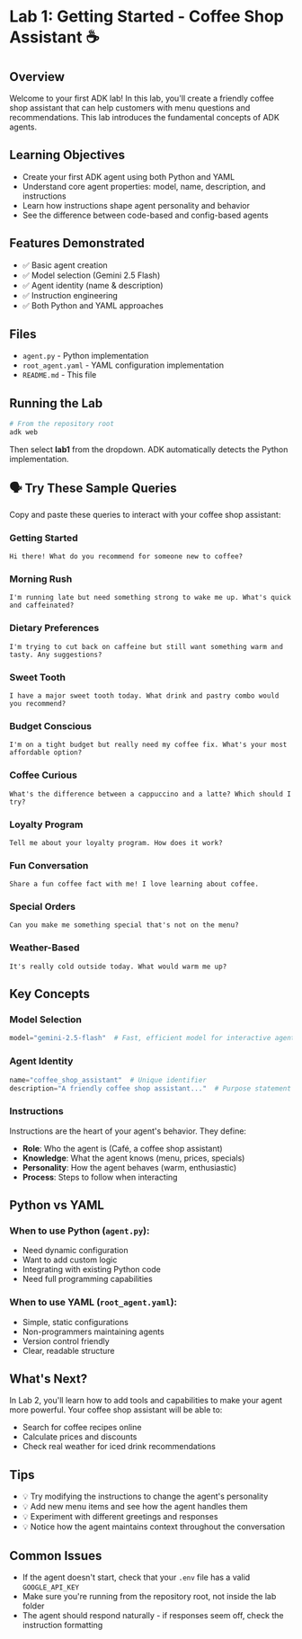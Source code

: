 # Lab 1: Getting Started - Coffee Shop Assistant ☕

## Overview
Welcome to your first ADK lab! In this lab, you'll create a friendly coffee shop assistant that can help customers with menu questions and recommendations. This lab introduces the fundamental concepts of ADK agents.

## Learning Objectives
- Create your first ADK agent using both Python and YAML
- Understand core agent properties: model, name, description, and instructions
- Learn how instructions shape agent personality and behavior
- See the difference between code-based and config-based agents

## Features Demonstrated
- ✅ Basic agent creation
- ✅ Model selection (Gemini 2.5 Flash)
- ✅ Agent identity (name & description)
- ✅ Instruction engineering
- ✅ Both Python and YAML approaches

## Files
- `agent.py` - Python implementation
- `root_agent.yaml` - YAML configuration implementation
- `README.md` - This file

## Running the Lab

```bash
# From the repository root
adk web
```
Then select **lab1** from the dropdown. ADK automatically detects the Python implementation.

## 🗣️ Try These Sample Queries

Copy and paste these queries to interact with your coffee shop assistant:

### **Getting Started**
```
Hi there! What do you recommend for someone new to coffee?
```

### **Morning Rush**
```
I'm running late but need something strong to wake me up. What's quick and caffeinated?
```

### **Dietary Preferences**
```
I'm trying to cut back on caffeine but still want something warm and tasty. Any suggestions?
```

### **Sweet Tooth**
```
I have a major sweet tooth today. What drink and pastry combo would you recommend?
```

### **Budget Conscious**
```
I'm on a tight budget but really need my coffee fix. What's your most affordable option?
```

### **Coffee Curious**
```
What's the difference between a cappuccino and a latte? Which should I try?
```

### **Loyalty Program**
```
Tell me about your loyalty program. How does it work?
```

### **Fun Conversation**
```
Share a fun coffee fact with me! I love learning about coffee.
```

### **Special Orders**
```
Can you make me something special that's not on the menu?
```

### **Weather-Based**
```
It's really cold outside today. What would warm me up?
```

## Key Concepts

### Model Selection
```python
model="gemini-2.5-flash"  # Fast, efficient model for interactive agents
```

### Agent Identity
```python
name="coffee_shop_assistant"  # Unique identifier
description="A friendly coffee shop assistant..."  # Purpose statement
```

### Instructions
Instructions are the heart of your agent's behavior. They define:
- **Role**: Who the agent is (Café, a coffee shop assistant)
- **Knowledge**: What the agent knows (menu, prices, specials)
- **Personality**: How the agent behaves (warm, enthusiastic)
- **Process**: Steps to follow when interacting

## Python vs YAML

### When to use Python (`agent.py`):
- Need dynamic configuration
- Want to add custom logic
- Integrating with existing Python code
- Need full programming capabilities

### When to use YAML (`root_agent.yaml`):
- Simple, static configurations
- Non-programmers maintaining agents
- Version control friendly
- Clear, readable structure

## What's Next?

In Lab 2, you'll learn how to add tools and capabilities to make your agent more powerful. Your coffee shop assistant will be able to:
- Search for coffee recipes online
- Calculate prices and discounts
- Check real weather for iced drink recommendations

## Tips
- 💡 Try modifying the instructions to change the agent's personality
- 💡 Add new menu items and see how the agent handles them
- 💡 Experiment with different greetings and responses
- 💡 Notice how the agent maintains context throughout the conversation

## Common Issues
- If the agent doesn't start, check that your `.env` file has a valid `GOOGLE_API_KEY`
- Make sure you're running from the repository root, not inside the lab folder
- The agent should respond naturally - if responses seem off, check the instruction formatting